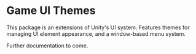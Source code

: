 # Game UI Themes
 
This package is an extensions of Unity's UI system. Features themes for managing UI element appearance, and a window-based menu system.

Further documentation to come.